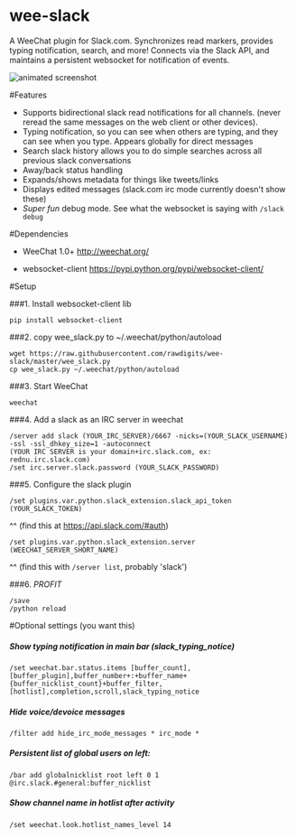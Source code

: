 


wee-slack
=========

A WeeChat plugin for Slack.com. Synchronizes read markers, provides typing notification, search, and more! Connects via the Slack API, and maintains a persistent websocket for notification of events.

![animated screenshot](https://dl.dropboxusercontent.com/u/566560/slack.gif)

#Features

  * Supports bidirectional slack read notifications for all channels. (never reread the same messages on the web client or other devices).
  * Typing notification, so you can see when others are typing, and they can see when you type. Appears globally for direct messages
  * Search slack history allows you to do simple searches across all previous slack conversations
  * Away/back status handling
  * Expands/shows metadata for things like tweets/links
  * Displays edited messages (slack.com irc mode currently doesn't show these)
  * *Super fun* debug mode. See what the websocket is saying with `/slack debug`

#Dependencies

  * WeeChat 1.0+ http://weechat.org/ 

  * websocket-client https://pypi.python.org/pypi/websocket-client/

#Setup

###1. Install websocket-client lib

    pip install websocket-client

###2. copy wee_slack.py to ~/.weechat/python/autoload

    wget https://raw.githubusercontent.com/rawdigits/wee-slack/master/wee_slack.py
    cp wee_slack.py ~/.weechat/python/autoload

###3. Start WeeChat

    weechat

###4. Add a slack as an IRC server in weechat

    /server add slack (YOUR_IRC_SERVER)/6667 -nicks=(YOUR_SLACK_USERNAME) -ssl -ssl_dhkey_size=1 -autoconnect
    (YOUR IRC SERVER is your domain+irc.slack.com, ex: rednu.irc.slack.com)
    /set irc.server.slack.password (YOUR_SLACK_PASSWORD)

###5. Configure the slack plugin


    /set plugins.var.python.slack_extension.slack_api_token (YOUR_SLACK_TOKEN)

^^ (find this at https://api.slack.com/#auth)

    /set plugins.var.python.slack_extension.server (WEECHAT_SERVER_SHORT_NAME)
^^ (find this with `/server list`, probably 'slack')

###6. $PROFIT$
    
    /save
    /python reload
    
#Optional settings (you want this)

##### Show typing notification in main bar (slack_typing_notice)

    /set weechat.bar.status.items [buffer_count],[buffer_plugin],buffer_number+:+buffer_name+{buffer_nicklist_count}+buffer_filter,[hotlist],completion,scroll,slack_typing_notice

##### Hide voice/devoice messages

    /filter add hide_irc_mode_messages * irc_mode *

##### Persistent list of global users on left:

    /bar add globalnicklist root left 0 1 @irc.slack.#general:buffer_nicklist

##### Show channel name in hotlist after activity

    /set weechat.look.hotlist_names_level 14







    
